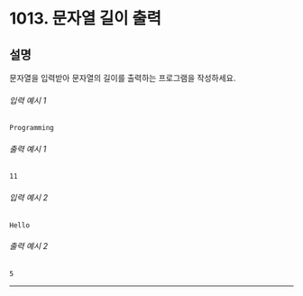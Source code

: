 # 1013. 문자열 길이 출력

## **설명**  
문자열을 입력받아 문자열의 길이를 출력하는 프로그램을 작성하세요.

###### 입력 예시 1  
    Programming

###### 출력 예시 1  
    11

###### 입력 예시 2  
    Hello

###### 출력 예시 2  
    5

---